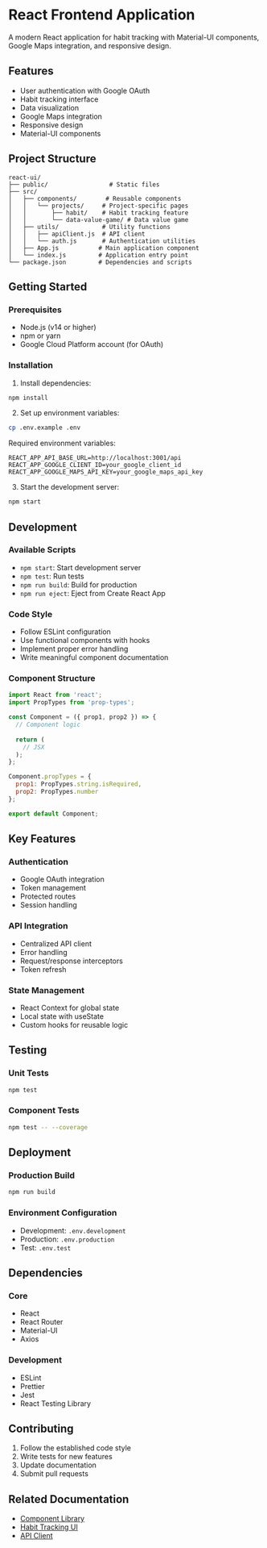 # React Frontend Application

A modern React application for habit tracking with Material-UI components, Google Maps integration, and responsive design.

## Features

- User authentication with Google OAuth
- Habit tracking interface
- Data visualization
- Google Maps integration
- Responsive design
- Material-UI components

## Project Structure

```
react-ui/
├── public/                 # Static files
├── src/
│   ├── components/        # Reusable components
│   │   └── projects/     # Project-specific pages
│   │       ├── habit/    # Habit tracking feature
│   │       └── data-value-game/ # Data value game
│   ├── utils/            # Utility functions
│   │   ├── apiClient.js  # API client
│   │   └── auth.js       # Authentication utilities
│   ├── App.js           # Main application component
│   └── index.js         # Application entry point
└── package.json         # Dependencies and scripts
```

## Getting Started

### Prerequisites
- Node.js (v14 or higher)
- npm or yarn
- Google Cloud Platform account (for OAuth)

### Installation

1. Install dependencies:
```bash
npm install
```

2. Set up environment variables:
```bash
cp .env.example .env
```

Required environment variables:
```env
REACT_APP_API_BASE_URL=http://localhost:3001/api
REACT_APP_GOOGLE_CLIENT_ID=your_google_client_id
REACT_APP_GOOGLE_MAPS_API_KEY=your_google_maps_api_key
```

3. Start the development server:
```bash
npm start
```

## Development

### Available Scripts

- `npm start`: Start development server
- `npm test`: Run tests
- `npm run build`: Build for production
- `npm run eject`: Eject from Create React App

### Code Style

- Follow ESLint configuration
- Use functional components with hooks
- Implement proper error handling
- Write meaningful component documentation

### Component Structure

```jsx
import React from 'react';
import PropTypes from 'prop-types';

const Component = ({ prop1, prop2 }) => {
  // Component logic
  
  return (
    // JSX
  );
};

Component.propTypes = {
  prop1: PropTypes.string.isRequired,
  prop2: PropTypes.number
};

export default Component;
```

## Key Features

### Authentication
- Google OAuth integration
- Token management
- Protected routes
- Session handling

### API Integration
- Centralized API client
- Error handling
- Request/response interceptors
- Token refresh

### State Management
- React Context for global state
- Local state with useState
- Custom hooks for reusable logic

## Testing

### Unit Tests
```bash
npm test
```

### Component Tests
```bash
npm test -- --coverage
```

## Deployment

### Production Build
```bash
npm run build
```

### Environment Configuration
- Development: `.env.development`
- Production: `.env.production`
- Test: `.env.test`

## Dependencies

### Core
- React
- React Router
- Material-UI
- Axios

### Development
- ESLint
- Prettier
- Jest
- React Testing Library

## Contributing

1. Follow the established code style
2. Write tests for new features
3. Update documentation
4. Submit pull requests

## Related Documentation
- [Component Library](./src/components/README.md)
- [Habit Tracking UI](./src/pages/projects/habit/README.md)
- [API Client](./src/utils/apiClient.js)